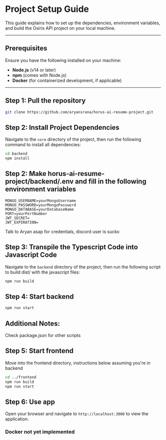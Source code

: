 # Project Setup Guide

This guide explains how to set up the dependencies, environment variables, and build the Osiris API project on your local machine.

---

## Prerequisites

Ensure you have the following installed on your machine:

- **Node.js** (v14 or later)
- **npm** (comes with Node.js)
- **Docker** (for containerized development, if applicable)
---

## Step 1: Pull the repository
```bash
git clone https://github.com/aryansrana/horus-ai-resume-project.git
```

## Step 2: Install Project Dependencies

Navigate to the `core` directory of the project, then run the following command to install all dependencies:

```bash
cd backend
npm install
```

## Step 2: Make horus-ai-resume-project/backend/.env and fill in the following environment variables
```env
MONGO_USERNAME=yourMongoUsername
MONGO_PASSWORD=yourMongoPassword
MONGO_DATABASE=yourDatabaseName
PORT=yourPortNumber
JWT_SECRET=
JWT_EXPIRATION=
```
Talk to Aryan asap for credentials, discord user is sucko

## Step 3: Transpile the Typescript Code into Javascript Code

Navigate to the `backend` directory of the project, then run the following script to build dist/ with the javascript files:
```bash
npm run build
```

## Step 4: Start backend
```bash
npm run start
```

## Additional Notes:
Check package.json for other scripts

## Step 5: Start frontend 

Move into the frontend directory, instructions below assuming you're in backend
```bash
cd ../frontend
npm run build
npm run start
```
## Step 6: Use app
Open your browser and navigate to `http://localhost:3000` to view the application.

### Docker not yet implemented